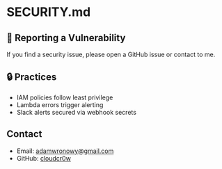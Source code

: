 # SECURITY.md

## 🔐 Reporting a Vulnerability

If you find a security issue, please open a GitHub issue or contact to me.

## 🔒 Practices

- IAM policies follow least privilege
- Lambda errors trigger alerting
- Slack alerts secured via webhook secrets


## Contact
- Email: adamwronowy@gmail.com
- GitHub: [cloudcr0w](https://github.com/cloudcr0w)
